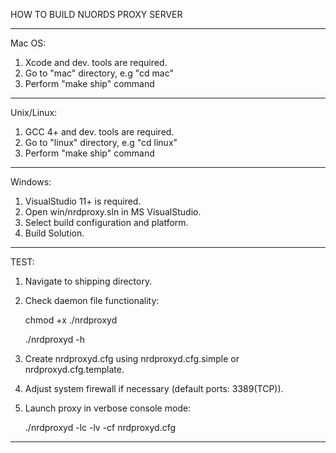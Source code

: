 HOW TO BUILD NUORDS PROXY SERVER 

----------------------------------
Mac OS:

1. Xcode and dev. tools are required.
2. Go to "mac" directory, e.g "cd mac"
3. Perform "make ship" command

----------------------------------
Unix/Linux:

1. GCC 4+ and dev. tools are required.   
2. Go to "linux" directory, e.g "cd linux"
3. Perform "make ship" command

----------------------------------
Windows:

1. VisualStudio 11+ is required.
2. Open win/nrdproxy.sln in MS VisualStudio.
3. Select build configuration and platform.
4. Build Solution.

----------------------------------
TEST:

1. Navigate to shipping directory.

2. Check daemon file functionality:

   chmod +x ./nrdproxyd    
   
   ./nrdproxyd -h

3. Create nrdproxyd.cfg using nrdproxyd.cfg.simple or nrdproxyd.cfg.template.

4. Adjust system firewall if necessary (default ports: 3389(TCP)).

5. Launch proxy in verbose console mode:

   ./nrdproxyd -lc -lv -cf nrdproxyd.cfg
   
----------------------------------
